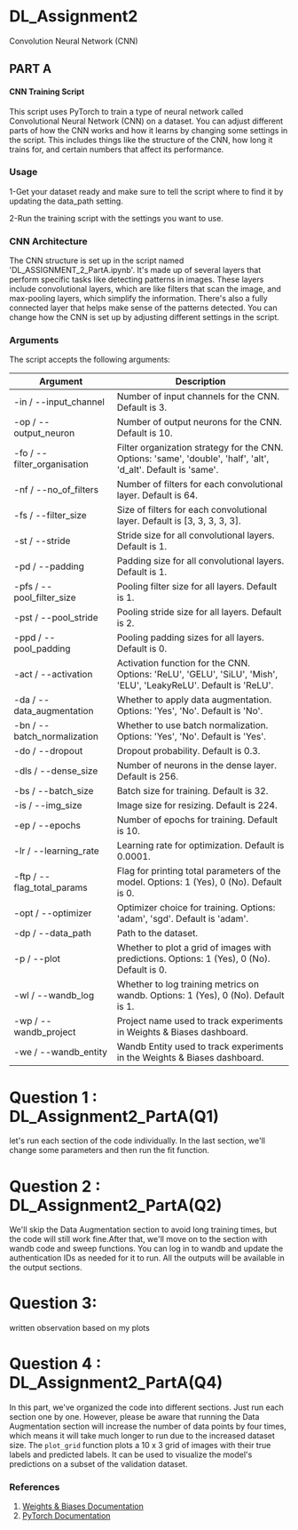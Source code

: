 # DL_Assignment2

Convolution Neural Network (CNN)

## PART A

#### CNN Training Script

This script uses PyTorch to train a type of neural network called Convolutional Neural Network (CNN) on a dataset. You can adjust different parts of how the CNN works and how it learns by changing some settings in the script. This includes things like the structure of the CNN, how long it trains for, and certain numbers that affect its performance.

### Usage

1-Get your dataset ready and make sure to tell the script where to find it by updating the data_path setting.

2-Run the training script with the settings you want to use.

### CNN Architecture

The CNN structure is set up in the script named 'DL_ASSIGNMENT_2_PartA.ipynb'. It's made up of several layers that perform specific tasks like detecting patterns in images. These layers include convolutional layers, which are like filters that scan the image, and max-pooling layers, which simplify the information. There's also a fully connected layer that helps make sense of the patterns detected. You can change how the CNN is set up by adjusting different settings in the script.

### Arguments

The script accepts the following arguments:

| Argument                    | Description                                                                                                      |
| --------------------------- | ---------------------------------------------------------------------------------------------------------------- |
| -in / --input_channel       | Number of input channels for the CNN. Default is 3.                                                              |
| -op / --output_neuron       | Number of output neurons for the CNN. Default is 10.                                                             |
| -fo / --filter_organisation | Filter organization strategy for the CNN. Options: 'same', 'double', 'half', 'alt', 'd_alt'. Default is 'same'.  |
| -nf / --no_of_filters       | Number of filters for each convolutional layer. Default is 64.                                                   |
| -fs / --filter_size         | Size of filters for each convolutional layer. Default is [3, 3, 3, 3, 3].                                        |
| -st / --stride              | Stride size for all convolutional layers. Default is 1.                                                          |
| -pd / --padding             | Padding size for all convolutional layers. Default is 1.                                                         |
| -pfs / --pool_filter_size   | Pooling filter size for all layers. Default is 1.                                                                |
| -pst / --pool_stride        | Pooling stride size for all layers. Default is 2.                                                                |
| -ppd / --pool_padding       | Pooling padding sizes for all layers. Default is 0.                                                              |
| -act / --activation         | Activation function for the CNN. Options: 'ReLU', 'GELU', 'SiLU', 'Mish', 'ELU', 'LeakyReLU'. Default is 'ReLU'. |
| -da / --data_augmentation   | Whether to apply data augmentation. Options: 'Yes', 'No'. Default is 'No'.                                       |
| -bn / --batch_normalization | Whether to use batch normalization. Options: 'Yes', 'No'. Default is 'Yes'.                                      |
| -do / --dropout             | Dropout probability. Default is 0.3.                                                                             |
| -dls / --dense_size         | Number of neurons in the dense layer. Default is 256.                                                            |
| -bs / --batch_size          | Batch size for training. Default is 32.                                                                          |
| -is / --img_size            | Image size for resizing. Default is 224.                                                                         |
| -ep / --epochs              | Number of epochs for training. Default is 10.                                                                    |
| -lr / --learning_rate       | Learning rate for optimization. Default is 0.0001.                                                               |
| -ftp / --flag_total_params  | Flag for printing total parameters of the model. Options: 1 (Yes), 0 (No). Default is 0.                         |
| -opt / --optimizer          | Optimizer choice for training. Options: 'adam', 'sgd'. Default is 'adam'.                                        |
| -dp / --data_path           | Path to the dataset.                                                                                             |
| -p / --plot                 | Whether to plot a grid of images with predictions. Options: 1 (Yes), 0 (No). Default is 0.                       |
| -wl / --wandb_log           | Whether to log training metrics on wandb. Options: 1 (Yes), 0 (No). Default is 1.                                |
| -wp / --wandb_project       | Project name used to track experiments in Weights & Biases dashboard.                                            |
| -we / --wandb_entity        | Wandb Entity used to track experiments in the Weights & Biases dashboard.                                        |


# Question 1 : DL_Assignment2_PartA(Q1)
let's run each section of the code individually. In the last section, we'll change some parameters and then run the fit function.

# Question 2 : DL_Assignment2_PartA(Q2)
We'll skip the Data Augmentation section to avoid long training times, but the code will still work fine.After that, we'll move on to the section with wandb code and sweep functions. You can log in to wandb and update the authentication IDs as needed for it to run. All the outputs will be available in the output sections.

# Question 3:
written observation based on my plots

# Question 4 : DL_Assignment2_PartA(Q4)
In this part, we've organized the code into different sections. Just run each section one by one. However, please be aware that running the Data Augmentation section will increase the number of data points by four times, which means it will take much longer to run due to the increased dataset size.
The `plot_grid` function plots a 10 x 3 grid of images with their true labels and predicted labels. It can be used to visualize the model's predictions on a subset of the validation dataset.

### References

1. [Weights & Biases Documentation](https://docs.wandb.ai/)
2. [PyTorch Documentation](https://pytorch.org/docs/stable/index.html)

